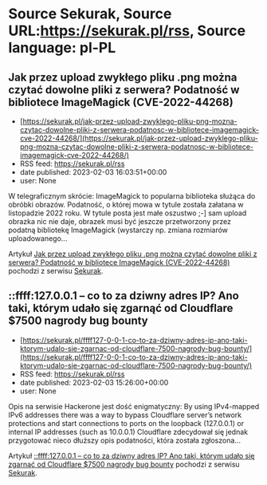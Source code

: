 # Source Sekurak, Source URL:https://sekurak.pl/rss, Source language: pl-PL

## Jak przez upload zwykłego pliku .png można czytać dowolne pliki z serwera? Podatność w bibliotece ImageMagick (CVE-2022-44268)
 - [https://sekurak.pl/jak-przez-upload-zwyklego-pliku-png-mozna-czytac-dowolne-pliki-z-serwera-podatnosc-w-bibliotece-imagemagick-cve-2022-44268/](https://sekurak.pl/jak-przez-upload-zwyklego-pliku-png-mozna-czytac-dowolne-pliki-z-serwera-podatnosc-w-bibliotece-imagemagick-cve-2022-44268/)
 - RSS feed: https://sekurak.pl/rss
 - date published: 2023-02-03 16:03:51+00:00
 - user: None

<p>W telegraficznym skrócie: ImageMagick to popularna biblioteka służąca do obróbki obrazów. Podatność, o której mowa w tytule została załatana w listopadzie 2022 roku. W tytule posta jest małe oszustwo ;-] sam upload obrazka nic nie daje, obrazek musi być jeszcze przetworzony przez podatną bibliotekę ImageMagick (wystarczy np. zmiana rozmiarów uploadowanego...</p>
<p>Artykuł <a href="https://sekurak.pl/jak-przez-upload-zwyklego-pliku-png-mozna-czytac-dowolne-pliki-z-serwera-podatnosc-w-bibliotece-imagemagick-cve-2022-44268/" rel="nofollow">Jak przez upload zwykłego pliku .png można czytać dowolne pliki z serwera? Podatność w bibliotece ImageMagick (CVE-2022-44268)</a> pochodzi z serwisu <a href="https://sekurak.pl" rel="nofollow">Sekurak</a>.</p>

## ::ffff:127.0.0.1 – co to za dziwny adres IP? Ano taki, którym udało się zgarnąć od Cloudflare $7500 nagrody bug bounty
 - [https://sekurak.pl/ffff127-0-0-1-co-to-za-dziwny-adres-ip-ano-taki-ktorym-udalo-sie-zgarnac-od-cloudflare-7500-nagrody-bug-bounty/](https://sekurak.pl/ffff127-0-0-1-co-to-za-dziwny-adres-ip-ano-taki-ktorym-udalo-sie-zgarnac-od-cloudflare-7500-nagrody-bug-bounty/)
 - RSS feed: https://sekurak.pl/rss
 - date published: 2023-02-03 15:26:00+00:00
 - user: None

<p>Opis na serwisie Hackerone jest dość enigmatyczny: By using IPv4-mapped IPv6 addresses there was a way to bypass Cloudflare server&#8217;s network protections and start connections to ports on the loopback (127.0.0.1) or internal IP addresses (such as 10.0.0.1) Cloudflare zdecydował się jednak przygotować nieco dłuższy opis podatności, która została zgłoszona...</p>
<p>Artykuł <a href="https://sekurak.pl/ffff127-0-0-1-co-to-za-dziwny-adres-ip-ano-taki-ktorym-udalo-sie-zgarnac-od-cloudflare-7500-nagrody-bug-bounty/" rel="nofollow">::ffff:127.0.0.1 &#8211; co to za dziwny adres IP? Ano taki, którym udało się zgarnąć od Cloudflare $7500 nagrody bug bounty</a> pochodzi z serwisu <a href="https://sekurak.pl" rel="nofollow">Sekurak</a>.</p>
